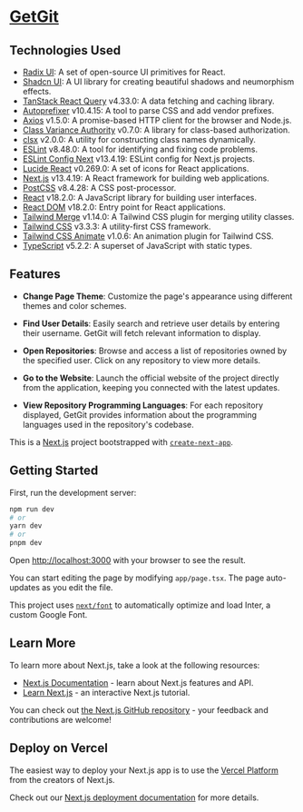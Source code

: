 # <a href="https://getgit.vercel.app" target="_blank" rel="noopener noreferrer">GetGit</a>

## Technologies Used

- [Radix UI](https://radix-ui.com/): A set of open-source UI primitives for React.
- [Shadcn UI](https://ui.shadcn.com/): A UI library for creating beautiful shadows and neumorphism effects.
- [TanStack React Query](https://www.npmjs.com/package/@tanstack/react-query) v4.33.0: A data fetching and caching library.
- [Autoprefixer](https://www.npmjs.com/package/autoprefixer) v10.4.15: A tool to parse CSS and add vendor prefixes.
- [Axios](https://www.npmjs.com/package/axios) v1.5.0: A promise-based HTTP client for the browser and Node.js.
- [Class Variance Authority](https://www.npmjs.com/package/class-variance-authority) v0.7.0: A library for class-based authorization.
- [clsx](https://www.npmjs.com/package/clsx) v2.0.0: A utility for constructing class names dynamically.
- [ESLint](https://www.npmjs.com/package/eslint) v8.48.0: A tool for identifying and fixing code problems.
- [ESLint Config Next](https://www.npmjs.com/package/eslint-config-next) v13.4.19: ESLint config for Next.js projects.
- [Lucide React](https://www.npmjs.com/package/lucide-react) v0.269.0: A set of icons for React applications.
- [Next.js](https://www.npmjs.com/package/next) v13.4.19: A React framework for building web applications.
- [PostCSS](https://www.npmjs.com/package/postcss) v8.4.28: A CSS post-processor.
- [React](https://www.npmjs.com/package/react) v18.2.0: A JavaScript library for building user interfaces.
- [React DOM](https://www.npmjs.com/package/react-dom) v18.2.0: Entry point for React applications.
- [Tailwind Merge](https://www.npmjs.com/package/tailwind-merge) v1.14.0: A Tailwind CSS plugin for merging utility classes.
- [Tailwind CSS](https://www.npmjs.com/package/tailwindcss) v3.3.3: A utility-first CSS framework.
- [Tailwind CSS Animate](https://www.npmjs.com/package/tailwindcss-animate) v1.0.6: An animation plugin for Tailwind CSS.
- [TypeScript](https://www.npmjs.com/package/typescript) v5.2.2: A superset of JavaScript with static types.

## Features

- **Change Page Theme**: Customize the page's appearance using different themes and color schemes.

- **Find User Details**: Easily search and retrieve user details by entering their username. GetGit will fetch relevant information to display.

- **Open Repositories**: Browse and access a list of repositories owned by the specified user. Click on any repository to view more details.

- **Go to the Website**: Launch the official website of the project directly from the application, keeping you connected with the latest updates.

- **View Repository Programming Languages**: For each repository displayed, GetGit provides information about the programming languages used in the repository's codebase.

This is a [Next.js](https://nextjs.org/) project bootstrapped with [`create-next-app`](https://github.com/vercel/next.js/tree/canary/packages/create-next-app).

## Getting Started

First, run the development server:

```bash
npm run dev
# or
yarn dev
# or
pnpm dev
```

Open [http://localhost:3000](http://localhost:3000) with your browser to see the result.

You can start editing the page by modifying `app/page.tsx`. The page auto-updates as you edit the file.

This project uses [`next/font`](https://nextjs.org/docs/basic-features/font-optimization) to automatically optimize and load Inter, a custom Google Font.

## Learn More

To learn more about Next.js, take a look at the following resources:

- [Next.js Documentation](https://nextjs.org/docs) - learn about Next.js features and API.
- [Learn Next.js](https://nextjs.org/learn) - an interactive Next.js tutorial.

You can check out [the Next.js GitHub repository](https://github.com/vercel/next.js/) - your feedback and contributions are welcome!

## Deploy on Vercel

The easiest way to deploy your Next.js app is to use the [Vercel Platform](https://vercel.com/new?utm_medium=default-template&filter=next.js&utm_source=create-next-app&utm_campaign=create-next-app-readme) from the creators of Next.js.

Check out our [Next.js deployment documentation](https://nextjs.org/docs/deployment) for more details.
